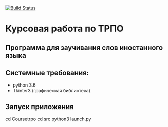 [![Build Status](https://travis-ci.org/JohnSmith-tech/Coursetrpo.svg?branch=master)](https://travis-ci.org/JohnSmith-tech/Coursetrpo)
# Курсовая работа по ТРПО
## Программа для заучивания слов иностанного языка
## Cистемные требования:
- python 3.6
- Tkinter3 (графическая библиотека)
## Запуск приложения
cd Coursetrpo
cd src
python3 launch.py

